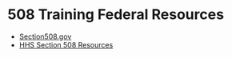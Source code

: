 # 508 Training Federal Resources 

- [Section508.gov](https://www.section508.gov/create/presentations/training-videos/)
- [HHS Section 508 Resources](https://www.hhs.gov/web/section-508/additional-resources/index.html)
  
